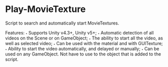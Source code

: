 # Play-MovieTexture
Script to search and automatically start MovieTextures.

Features:
˖ Supports Unity v4.3+, Unity v5+;
˖ Automatic detection of all videos on the Scene or on GameObject;
˖ The ability to start all the video, as well as selected video;
˖ Can be used with the material and with GUITexture;
˖ Ability to start the video automatically, and delayed or manually;
˖ Can be used on any GameObject. Not have to use to the object that is added to the script.
